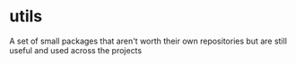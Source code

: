 # utils
A set of small packages that aren't worth their own repositories but are still useful and used across the projects
